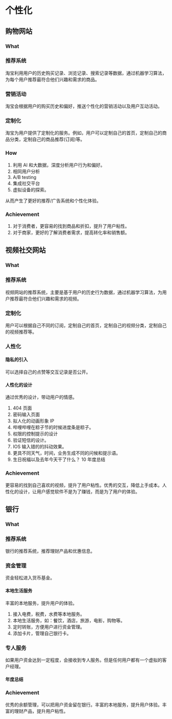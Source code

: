 # 个性化 

## 购物网站

### What

### 推荐系统
淘宝利用用户的历史购买记录、浏览记录、搜索记录等数据，通过机器学习算法，为每个用户推荐最符合他们兴趣和需求的商品。

### 营销活动

淘宝会根据用户的购买历史和偏好，推送个性化的营销活动以及用户互动活动。

### 定制化
淘宝为用户提供了定制化的服务。例如，用户可以定制自己的首页，定制自己的商品分类，定制自己的商品推荐(订阅)等。

### How

1. 利用 AI 和大数据，深度分析用户行为和偏好。
2. 相同用户分析
3. A/B testing
4. 集成社交平台
5. 虚拟设备的探索。

从而产生了更好的推荐/广告系统和个性化体验。

### Achievement 

1. 对于消费者，更容易的找到商品和折扣，提升了用户粘性。
2. 对于商家，更好的了解消费者需求，提高转化率和销售额。


## 视频社交网站

### What

### 推荐系统

视频网站的推荐系统，主要是基于用户的历史行为数据，通过机器学习算法，为用户推荐最符合他们兴趣和需求的视频。

### 定制化
用户可以根据自己不同的订阅，定制自己的首页，定制自己的视频分类，定制自己的视频推荐等。

### 人性化

#### 隐私的引入
可以选择自己的点赞等交互记录是否公开。

#### 人性化的设计

通过优秀的设计，带动用户的情感。

1. 404 页面
2. 密码输入页面
3. 拟人化的动画形象 IP
4. 哔哩哔哩在粽子节的时候进度条是粽子。
5. 权限的控制提示的设计
6. 验证短信的设计。
7. IOS 输入错的的抖动效果。
8. 更具不同天气，时间，业务生成不同的问候和提示语。
9. 生日祝福以及去年今天干了什么？
10 年度总结

### Achievement 

更容易的找到自己喜欢的视频，提升了用户粘性。优秀的交互，降低上手成本。人性化的设计，让用户感觉软件不是为了赚钱，而是为了用户的体验。

## 银行

### What

### 推荐系统

银行的推荐系统，推荐理财产品和优惠信息。

### 资金管理

资金轻松进入货币基金。

#### 本地生活服务

丰富的本地服务，提升用户的体验。

1. 接入电费，税费，水费等本地服务。
2. 本地生活服务，如：餐饮，酒店，旅游，电影，购物等。
2. 定时转账，方便用户进行资金管理。
2. 添加卡片，管理自己银行卡。

### 专人服务

如果用户资金达到一定程度，会接收到专人服务。但是任何用户都有一个虚拟的客户经理。

#### 年度总结

### Achievement 

优秀的余额管理，可以把用户资金留在银行。丰富的本地服务，提升用户体验。丰富的理财产品，提升用户粘性。
